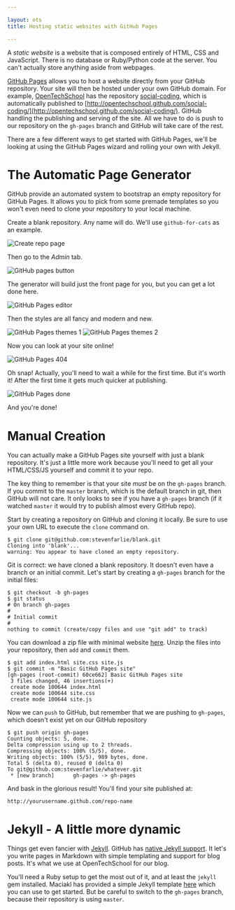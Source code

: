 ```yaml
---

layout: ots
title: Hosting static websites with GitHub Pages

---
```


A *static website* is a website that is composed entirely of HTML, CSS
and JavaScript. There is no database or Ruby/Python code at the
server. You can't actually store anything aside from webpages.

[GitHub Pages](http://pages.github.com/) allows you to host a website
directly from your GitHub repository. Your site will then be hosted
under your own GitHub domain. For example,
[OpenTechSchool](https://github.com/OpenTechSchool) has the repository
[social-coding](https://github.com/OpenTechSchool/social-coding),
which is automatically published to
[http://opentechschool.github.com/social-coding/](http://opentechschool.github.com/social-coding/). GitHub
handling the publishing and serving of the site. All we have to do is
push to our repository on the `gh-pages` branch and GitHub will take
care of the rest.

There are a few different ways to get started with GitHub Pages, we'll
be looking at using the GitHub Pages wizard and rolling your own with
Jekyll.

# The Automatic Page Generator

GitHub provide an automated system to bootstrap an empty repository
for GitHub Pages. It allows you to pick from some premade templates so
you won't even need to clone your repository to your local machine.

Create a blank repository. Any name will do. We'll use
  `github-for-cats` as an example.

![Create repo page](images/pages/generator-1-small.png)

Then go to the *Admin* tab.

![GitHub pages button](images/pages/generator-2-small.png)

The generator will build just the front page for you, but you can get
a lot done here.

![GitHub Pages editor](images/pages/generator-3-small.png)

Then the styles are all fancy and modern and new. 

![GitHub Pages themes 1](images/pages/generator-4-small.png)
![GitHub Pages themes 2](images/pages/generator-5-small.png)

Now you can look at your site online!

![GitHub Pages 404](images/pages/generator-6-small.png)

Oh snap! Actually, you'll need to wait a while for the first time. But
it's worth it! After the first time it gets much quicker at
publishing.

![GitHub Pages done](images/pages/generator-7-small.png)

And you're done!

# Manual Creation

You can actually make a GitHub Pages site yourself with just a blank
repository. It's just a little more work because you'll need to get
all your HTML/CSS/JS yourself and commit it to your repo.

The key thing to remember is that your site *must* be on the
`gh-pages` branch. If you commit to the `master` branch, which is the
default branch in git, then GitHub will not care. It only looks to see
if you have a `gh-pages` branch (if it watched `master` it would try
to publish almost every GitHub repo).

Start by creating a repository on GitHub and cloning it locally. Be sure
to use your own URL to execute the `clone` command on.

	$ git clone git@github.com:stevenfarlie/blank.git
	Cloning into 'blank'...
	warning: You appear to have cloned an empty repository.

Git is correct: we have cloned a blank repository. It doesn't even
have a branch or an initial commit. Let's start by creating a
`gh-pages` branch for the initial files:

	$ git checkout -b gh-pages
	$ git status
	# On branch gh-pages
	#
	# Initial commit
	#
	nothing to commit (create/copy files and use "git add" to track)

You can download a zip file with minimal website
[here](https://github.com/stevenfarlie/blank/zipball/gh-pages). Unzip
the files into your repository, then `add` and `commit` them.

	$ git add index.html site.css site.js
	$ git commit -m "Basic GitHub Pages site"
	[gh-pages (root-commit) 60ce662] Basic GitHub Pages site
	 3 files changed, 46 insertions(+)
	 create mode 100644 index.html
	 create mode 100644 site.css
	 create mode 100644 site.js

Now we can `push` to GitHub, but remember that we are pushing to
`gh-pages`, which doesn't exist yet on our GitHub repository

	$ git push origin gh-pages
	Counting objects: 5, done.
	Delta compression using up to 2 threads.
	Compressing objects: 100% (5/5), done.
	Writing objects: 100% (5/5), 989 bytes, done.
	Total 5 (delta 0), reused 0 (delta 0)
	To git@github.com:stevenfarlie/whatever.git
	 * [new branch]      gh-pages -> gh-pages

And bask in the glorious result! You'll find your site published at:

	http://yourusername.github.com/repo-name
	
# Jekyll - A little more dynamic

Things get even fancier with [Jekyll](http://jekyllrb.com). GitHub has
[native Jekyll support](https://help.github.com/articles/using-jekyll-with-pages). It
let's you write pages in Markdown with simple templating and support
for blog posts. It's what we use at OpenTechSchool for our blog.

You'll need a Ruby setup to get the most out of it, and at least the
`jekyll` gem installed. Maciakl has provided a simple Jekyll template
[here](https://github.com/maciakl/Sample-Jekyll-Site) which you can
use to get started. But be careful to switch to the `gh-pages` branch,
because their repository is using `master`.
